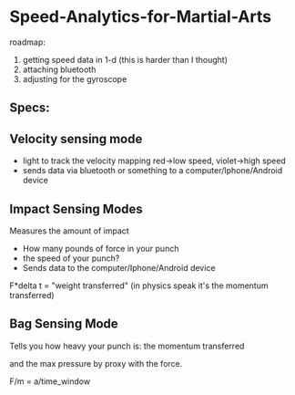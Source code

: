 Speed-Analytics-for-Martial-Arts
====

roadmap:
1. getting speed data in 1-d (this is harder than I thought)
2. attaching bluetooth
3. adjusting for the gyroscope

Specs:
------

## Velocity sensing mode

* light to track the velocity mapping red->low speed, violet->high speed
* sends data via bluetooth or something to a computer/Iphone/Android device

## Impact Sensing Modes

Measures the amount of impact

* How many pounds of force in your punch
* the speed of your punch?
* Sends data to the computer/Iphone/Android device

F*delta t = "weight transferred" (in physics speak it's the momentum transferred)

## Bag Sensing Mode

Tells you how heavy your punch is: the momentum transferred

and the max pressure by proxy with the force.


F/m = a/time_window



